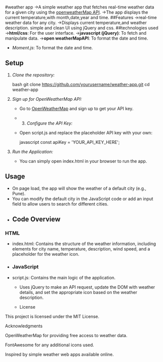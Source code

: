 #weather app
   ->A simple weather app that fetches real-time weather data for a given city using the [openweatherMap API](https://openweatherMap.org/api).
   ->The app displays the current temperature,with month,date,year and time.
##Features
->real-time weather data for any city.
->Displays current temperature,and weather description.
simple and clean UI using jQuery and css.
##technologies used
->**html/css**: For the user interface.
->**javascript (jQuery)**: To fetch and manipulate data.
->**open weatherMapAPI**: To format the date and time.
- *Moment.js*: To format the date and time.

## Setup

1. *Clone the repository:*

    bash
    git clone https://github.com/yourusername/weather-app.git
    cd weather-app
    

2. *Sign up for OpenWeatherMap API:*

   - Go to [OpenWeatherMap](https://openweathermap.org/api) and sign up to get your API key.
   - 3. *Configure the API Key:*

   - Open script.js and replace the placeholder API key with your own:

     javascript
     const apiKey = 'YOUR_API_KEY_HERE';
     

4. *Run the Application:*

   - You can simply open index.html in your browser to run the app.

## Usage

- On page load, the app will show the weather of a default city (e.g., Pune).
- You can modify the default city in the JavaScript code or add an input field to allow users to search for different cities.
- ## Code Overview

### HTML

- index.html: Contains the structure of the weather information, including elements for city name, temperature, description, wind speed, and a placeholder for the weather icon.
- ### JavaScript

- script.js: Contains the main logic of the application.
  - Uses jQuery to make an API request, update the DOM with weather details, and set the appropriate icon based on the weather description.


  - License

This project is licensed under the MIT License.

Acknowledgments

OpenWeatherMap for providing free access to weather data.

FontAwesome for any additional icons used.

Inspired by simple weather web apps available online.





